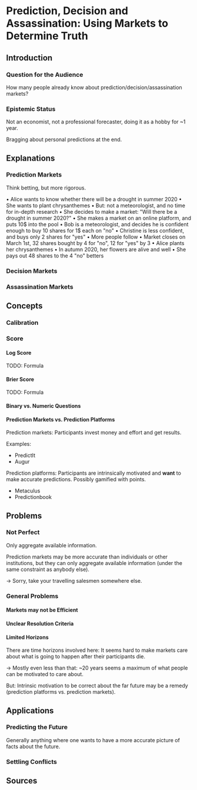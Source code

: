 Prediction, Decision and Assassination: Using Markets to Determine Truth
========================================================================

Introduction
------------

### Question for the Audience

How many people already know about prediction/decision/assassination
markets?

### Epistemic Status

Not an economist, not a professional forecaster, doing it as a hobby
for ~1 year.

Bragging about personal predictions at the end.

Explanations
------------

### Prediction Markets

Think betting, but more rigorous.

• Alice wants to know whether there will be a drought in summer 2020
• She wants to plant chrysanthemes
• But: not a meteorologist, and no time for in-depth research
• She decides to make a market: "Will there be a drought in summer 2020?"
• She makes a market on an online platform, and puts 10$ into the pool
• Bob is a meteorologist, and decides he is confident enough to buy 10 shares for 1$ each on "no"
• Christine is less confident, and buys only 2 shares for "yes"
• More people follow
• Market closes on March 1st, 32 shares bought by 4 for "no", 12 for "yes" by 3
• Alice plants her chrysanthemes
• In autumn 2020, her flowers are alive and well
• She pays out 48 shares to the 4 "no" betters

### Decision Markets

### Assassination Markets

Concepts
--------

### Calibration

### Score

#### Log Score

TODO: Formula

#### Brier Score

TODO: Formula

#### Binary vs. Numeric Questions

#### Prediction Markets vs. Prediction Platforms

Prediction markets: Participants invest money and effort and
get results.

Examples:

* PredictIt
* Augur

Prediction platforms: Participants are intrinsically motivated and
__want__ to make accurate predictions. Possibly gamified with points.

* Metaculus
* Predictionbook

Problems
--------

### Not Perfect

Only aggregate available information.

Prediction markets may be more accurate than individuals or other
institutions, but they can only aggregate available information (under
the same constraint as anybody else).

→ Sorry, take your travelling salesmen somewhere else.

### General Problems

#### Markets may not be Efficient

#### Unclear Resolution Criteria

#### Limited Horizons

There are time horizons involved here: It seems hard to make markets care
about what is going to happen after their participants die.

→ Mostly even less than that: ~20 years seems a maximum of what people
can be motivated to care about.

But: Intrinsic motivation to be correct about the far future may be a
remedy (prediction platforms vs. prediction markets).

Applications
------------

### Predicting the Future

Generally anything where one wants to have a more accurate picture of
facts about the future.

### Settling Conflicts

Sources
-------
